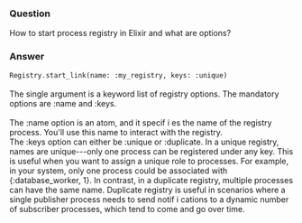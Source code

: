 ### Question
How to start process registry in Elixir and what are options?


### Answer
`Registry.start_link(name: :my_registry, keys: :unique)`\
\
The single argument is a keyword list of registry options. The mandatory
options are :name and :keys.\
\
The :name option is an atom, and it specif i es the name of the registry
process. You'll use this name to interact with the registry.\
The :keys option can either be :unique or :duplicate. In a unique
registry, names are unique---only one process can be registered under
any key. This is useful when you want to assign a unique role to
processes. For example, in your system, only one process could be
associated with {:database\_worker, 1}. In contrast, in a duplicate
registry, multiple processes can have the same name. Duplicate registry
is useful in scenarios where a single publisher process needs to send
notif i cations to a dynamic number of subscriber processes, which tend
to come and go over time.


